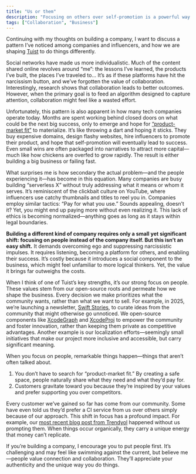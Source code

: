 ```yaml
---
title: "Us or them"
description: "Focusing on others over self-promotion is a powerful way to build a company."
tags: ["Collaboration", "Business"]
---
```


Continuing with my thoughts on building a company, I want to discuss a pattern I’ve noticed among companies and influencers, and how we are shaping [Tuist](https://tuist.dev) to do things differently.

Social networks have made us more individualistic. Much of the content shared online revolves around “me”: the lessons I’ve learned, the products I’ve built, the places I’ve traveled to... It’s as if these platforms have hit the narcissism button, and we’ve forgotten the value of collaboration. Interestingly, research shows that collaboration leads to better outcomes. However, when the primary goal is to feed an algorithm designed to capture attention, collaboration might feel like a wasted effort.

Unfortunately, this pattern is also apparent in how many tech companies operate today. Months are spent working behind closed doors on what could be the next big success, only to emerge and hope for [“product-market fit”](https://en.wikipedia.org/wiki/Product-market_fit) to materialize. It’s like throwing a dart and hoping it sticks. They buy expensive domains, design flashy websites, hire influencers to promote their product, and hope that self-promotion will eventually lead to success. Even small wins are often packaged into narratives to attract more capital—much like how chickens are overfed to grow rapidly. The result is either building a big business or failing fast.

What surprises me is how secondary the actual problem—and the people experiencing it—has become in this equation. Many companies are busy building “serverless X” without truly addressing what it means or whom it serves. It’s reminiscent of the clickbait culture on YouTube, where influencers use catchy thumbnails and titles to reel you in. Companies employ similar tactics: “Pay for what you use.” Sounds appealing, doesn’t it? Yet, you might end up paying more without even realizing it. This lack of ethics is becoming normalized—anything goes as long as it stays within legal boundaries.

**Building a different kind of company requires only a small yet significant shift: focusing on people instead of the company itself. But this isn’t an easy shift.** It demands overcoming ego and suppressing narcissistic impulses. It requires listening, becoming a platform for others, and enabling their success. It’s costly because it introduces a social component to the business, which might feel unfamiliar to more logical thinkers. Yet, the value it brings far outweighs the costs.

When I think of one of Tuist’s key strengths, it’s our strong focus on people. These values stem from our open-source roots and permeate how we shape the business. Every decision we make prioritizes what the community wants, rather than what we want to sell. For example, in 2025, we’re launching a newsletter, [Swift Stories](https://tuist.dev/newsletter), to curate ideas from the community that might otherwise go unnoticed. We open-source components like [XcodeGraph](https://github.com/tuist/xcodegraph) and [XcodeProj](https://github.com/tuist/xcodeproj) to empower the community and foster innovation, rather than keeping them private as competitive advantages. Another example is our localization efforts—seemingly small initiatives that make our project more inclusive and accessible, but carry significant meaning.

When you focus on people, remarkable things happen—things that aren’t often talked about.

1. You don’t have to search for “product-market fit.” By creating a safe space, people naturally share what they need and what they’d pay for.
2. Customers gravitate toward you because they’re inspired by your values and prefer supporting you over competitors.

Every customer we’ve gained so far has come from our community. Some have even told us they’d prefer a CI service from us over others simply because of our approach. This shift in focus has a profound impact. For example, our [most recent blog post from Trendyol](https://tuist.dev/blog/2024/12/16/trendyol) happened without us prompting them. When things occur organically, they carry a unique energy that money can’t replicate.

If you’re building a company, I encourage you to put people first. It’s challenging and may feel like swimming against the current, but believe me—people value connection and collaboration. They’ll appreciate your authenticity and the unique way you do things.
